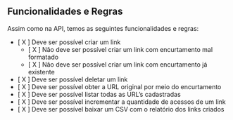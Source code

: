 ## Funcionalidades e Regras

Assim como na API, temos as seguintes funcionalidades e regras:

- [ X ]  Deve ser possível criar um link
    - [ X ]  Não deve ser possível criar um link com encurtamento mal formatado
    - [ X ]  Não deve ser possível criar um link com encurtamento já existente
- [ X ]  Deve ser possível deletar um link
- [ X ]  Deve ser possível obter a URL original por meio do encurtamento
- [ X ]  Deve ser possível listar todas as URL’s cadastradas
- [ X ]  Deve ser possível incrementar a quantidade de acessos de um link
- [ X ]  Deve ser possível baixar um CSV com o relatório dos links criados